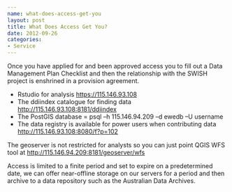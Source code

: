 ```yaml
---
name: what-does-access-get-you
layout: post
title: What Does Access Get You?
date: 2012-09-26
categories: 
- Service
--- 
```


Once you have applied for and been approved access you to fill out a
Data Management Plan Checklist and then the relationship with the SWISH project is enshrined in a provision
agreement.

- Rstudio for analysis https://115.146.93.108
- The ddiindex catalogue for finding data http://115.146.93.108:8181/ddiindex
- The PostGIS database = psql –h 115.146.94.209 –d ewedb –U username
- The data registry is available for power users when contributing data http://115.146.93.108:8080/f?p=102

The geoserver is not restricted for analysts so you can just point QGIS WFS tool at http://115.146.94.209:8181/geoserver/wfs
 
Access is limited to a finite period and set to expire on a
predetermined date, we can offer near-offline storage on our servers
for a period and then archive to a data repository such as the Australian Data Archives.
 
